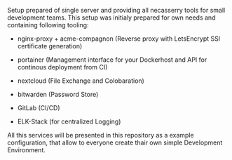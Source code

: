 Setup prepared of single server and providing all necasserry tools for small development teams.
This setup was initialy prepared for own needs and containing following tooling:

- nginx-proxy + acme-compagnon (Reverse proxy with LetsEncrypt SSl certificate generation)
- portainer (Management interface for your Dockerhost and API for continous deployment from CI)

- nextcloud (File Exchange and Colobaration)
- bitwarden (Password Store)
- GitLab (CI/CD)
- ELK-Stack (for centralized Logging)

All this services will be presented in this repository as a example configuration, that allow to everyone create thair own simple Development Environment.

